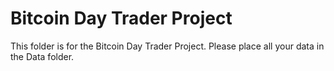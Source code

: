 # Bitcoin Day Trader Project
 This folder is for the Bitcoin Day Trader Project.
Please place all your data in the Data folder.


